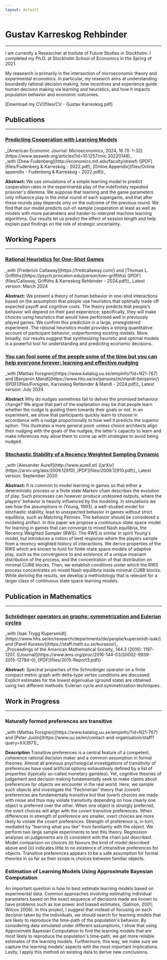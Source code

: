 ```yaml
---
layout: default
---
```


<!-- # Welcom to my web page -->
# Gustav Karreskog Rehbinder
<!-- ## About Me  -->
* * *

I am currently a Researcher at Insitute of Future Studies in Stockholm. I completed my Ph.D. at Stockholm School of Economics in the Spring of 2021.

My reasearch is primarily in the intersection of microeconomic theory and experimental economics. In particular, my research aims at understanding boundedly rational decision making, how incentives and experience guide human decision making via learning and heuristics, and how it impacts population behavior and economic outcomes.

[Download my CV](files/CV - Gustav Karreskog.pdf)

## Publications 
* * *
<h3 class="paper-title"><a href="files/Fudenberg & Karreskog - 2022.pdf">Predicting Cooperation with Learning Models</a></h3>
_[American Economic Journal: Microeconomics, 2024, 16 (1): 1-32](https://www.aeaweb.org/articles?id=10.1257/mic.20220148)_<br>
_with [Drew Fudenberg](http://economics.mit.edu/faculty/drewf) ([PDF](files/Fudenberg & Karreskog - 2022.pdf), [Online Appendix](files/Online appendix - Fudenberg & Karreskog - 2022.pdf))_ 

**Abstract:**
We use simulations of a simple learning model to predict cooperation rates in the experimental play of the indefinitely repeated prisoner's dilemma.  We suppose that learning and the game parameters only influence play in the initial round of each supergame, and that after these rounds play depends only on the outcome of the previous round.  We find that our model predicts out-of-sample cooperation at least as well as models with more parameters  and harder-to-interpret  machine learning algorithms.  Our results let us predict the effect of  session length and help explain  past findings on the role of strategic uncertainty. 


## Working Papers
* * *
<h3 class="paper-title"><a href="files/Callaway, Griffiths & Karreskog Rehbinder - 2024.pdf">Rational Heuristics for One-Shot Games </a></h3>
_with [Frederick Callaway](https://fredcallaway.com/) and [Thomas L. Griffiths](https://psych.princeton.edu/person/tom-griffiths) ([PDF](files/Callaway, Griffiths & Karreskog Rehbinder - 2024.pdf))_ Latest version: March 2024

**Abstract:**
We present a theory of human behavior in one-shot interactions based on the assumption that people use heuristics that optimally trade off expected payoff and cognitive costs. The theory predicts that people's behavior will depend on their past experience; specifically, they will make choices using heuristics that would have performed well in previously played games. We confirm this prediction in a large, preregistered experiment. The rational heuristics model provides a strong quantitative account of participant behavior, outperforming existing models. More broadly, our results suggest that synthesizing heuristic and optimal models is a powerful tool for understanding and predicting economic decisions.
<div class="distance"></div>

<h3 class="paper-title"><a href="files/Forsgren, Karreskog Rehbinder & Mandl - 2024.pdf">You can fool some of the people some of the time but you can help everyone forever: learning and effective nudging</a></h3>
_with [Mattias Forsgren](https://www.katalog.uu.se/empinfo/?id=N21-767) and [Benjamin Mandl](https://www.hhs.se/sv/persons/m/mandl-benjamin/) ([PDF](files/Forsgren, Karreskog Rehbinder & Mandl - 2024.pdf))_ Latest version: July 2024

**Abstract**
Why do nudges sometimes fail to deliver the promised behaviour change? We argue that part of the explanation may be that people learn whether the nudge is guiding them towards their goals or not. In an experiment, we show that participants quickly learn to choose in accordance with a nudge proportionally to how well it predicts the superior option. This illustrates a more general point: unless choice architects align their nudging with the goals of the nudgee, the latter's capacity to learn and make inferences may allow them to come up with strategies to avoid being nudged.


<h3 class="paper-title"><a href="https://arxiv.org/abs/2009.12910">Stochastic Stability of a Recency Weighted Sampling Dynamic</a></h3>
_with [Alexander Aurell](http://www.aurell.st) ([arXiv](https://arxiv.org/abs/2009.12910), [PDF](files/2009.12910.pdf))_ Latest version: September 2020

**Abstract:**
It is common to model learning in games so that either a deterministic process or a finite state Markov chain describes the evolution of play. Such processes can however produce undesired outputs, where the players' behavior is heavily influenced by the modeling. In simulations we see how the assumptions in (Young, 1993), a well-studied model for stochastic stability, lead to unexpected behavior in games without strict equilibria, such as Matching Pennies. The behavior should be considered a modeling artifact. In this paper we propose a continuous-state space model for learning in games that can converge to mixed Nash equilibria, the Recency Weighted Sampler (RWS). The RWS is similar in spirit Young's model, but introduces a notion of best response where the players sample from a recency weighted history of interactions. We derive properties of the RWS which are known to hold for finite-state space models of adaptive play, such as the convergence to and existence of a unique invariant distribution of the process, and the concentration of that distribution on minimal CURB blocks. Then, we establish conditions under which the RWS process concentrates on mixed Nash equilibria inside minimal CURB blocks. While deriving the results, we develop a methodology that is relevant for a larger class of continuous state space learning models.

## Publication in Mathematics
* * *
<h3 class="paper-title"><a href="https://www.ams.org/proc/2016-144-03/S0002-9939-2015-12784-0/">Schrödinger operators on graphs: symmetrization and Eulerian cycles</a></h3>
_with [Isak Trygg Kupersmidt](https://www.hhs.se/en/research/departments/de/people/kupersmidt-isak/) and [Pavel Kurasov](https://staff.math.su.se/kurasov/)_<br>
_Proceedings of the American Mathematical Society_ 144.3 (2016): 1197-1207. ([Journal](https://www.ams.org/proc/2016-144-03/S0002-9939-2015-12784-0), [PDF](files/2015-Report3.pdf))

**Abstract:**
Spectral properties of the Schrodinger operator on a finite compact metric graph with delta-type vertex conditions are discussed. Explicit estimates for the lowest eigenvalue (ground state) are obtained using two different methods: Eulerian cycle and symmetrization techniques.


## Work in Progress
* * *
<h3 class="paper-title">Naturally formed preferences are transitive</h3>
_with [Mattias Forsgren](https://www.katalog.uu.se/empinfo/?id=N21-767) and [Peter Juslin](https://www.uu.se/en/contact-and-organisation/staff?query=XX3971)_

**Description**
Transitive preferences is a central feature of a competent, coherence rational decision maker and a common assumption in formal theories. Almost all previous psychological investigations of transitivity of preferences have used artificial options exhaustively defined by a list of properties (typically so-called monetary gambles). Yet, cognitive theories of judgement and decision making fundamentally seek to make claims about preferences for objects we encounter in the real world. Here, we sample such objects and investigate the “Fechnerian” theory that (covert) preferences are fundamentally transitive but that (overt) choices are made with noise and thus may violate transitivity depending on how clearly one object is preferred over the other. When one object is strongly preferred, the overt choices will align with the covert transitive preferences. When differences in strength of preference are smaller, overt choices are more likely to violate the covert preferences. Strength of preference is, in turn, mediated by “learning what you like” from familiarity with the object. We perform two large sample experiments to test this theory. Regression analyses on judgements are (i) consistent with the chain just described. Model comparison on choices (ii) favours the kind of model described above and (iii) indicates little to no existence of intransitive preferences for objects. Transitive preferences appears to be a safe assumption for formal theories in so far as their scope is choices between familiar objects.


<h3 class="paper-title"> Estimation of Learning Models Using Approximate Bayesian Computation</h3>
An important question is how to best estimate learning models based on experimental data. Common approaches involving estimating individual parameters based on the exact sequence of decisions made are known to have problems such as low power and biased estimates, (Salmon, 2001; Wilcox 2006). In this project, I suggest that instead of focusing on each decision taken by the individuals, we should search for learning models that are likely to reproduce the time-path of the population's behavior. By considering data simulated under different assumptions, I show that using Approximate Bayesian Computation to find the learning models that are most likely to reproduce the population's time-path, we get more reliable estimates of the learning models. Furthermore, this way, we make sure we capture the learning models' aspects with the most important implications. Lastly, I apply this method on existing data to derive new conclusions.
